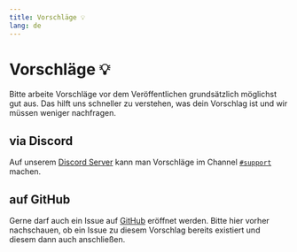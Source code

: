 ```yaml
---
title: Vorschläge 💡
lang: de
---
```


# Vorschläge :bulb:
Bitte arbeite Vorschläge vor dem Veröffentlichen grundsätzlich möglichst gut aus. Das hilft uns schneller zu verstehen, was dein Vorschlag ist und wir müssen weniger nachfragen.

## via Discord
Auf unserem [Discord Server](https://discord.gg/RcTNjpB) kann man Vorschläge im Channel [`#support`](https://discordapp.com/channels/254167535446917120/607913643140579348) machen.

## auf GitHub
Gerne darf auch ein Issue auf [GitHub](https://github.com/LSS-Manager/lss-manager-v3/issues) eröffnet werden. Bitte hier vorher nachschauen, ob ein Issue zu diesem Vorschlag bereits existiert und diesem dann auch anschließen.
